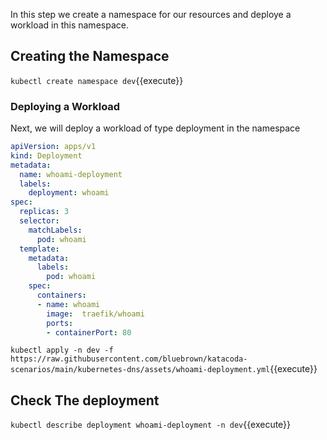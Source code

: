 In this step we create a namespace for our resources and deploye a workload in this namespace.

## Creating the Namespace

`kubectl create namespace dev`{{execute}}

### Deploying a Workload

Next, we will deploy a workload of type deployment in the namespace

```yaml
apiVersion: apps/v1
kind: Deployment
metadata:
  name: whoami-deployment
  labels:
    deployment: whoami
spec:
  replicas: 3
  selector:
    matchLabels:
      pod: whoami
  template:
    metadata:
      labels:
        pod: whoami
    spec:
      containers:
      - name: whoami
        image:  traefik/whoami
        ports:
        - containerPort: 80
```

`kubectl apply -n dev -f https://raw.githubusercontent.com/bluebrown/katacoda-scenarios/main/kubernetes-dns/assets/whoami-deployment.yml`{{execute}}

## Check The deployment

`kubectl describe deployment whoami-deployment -n dev`{{execute}}